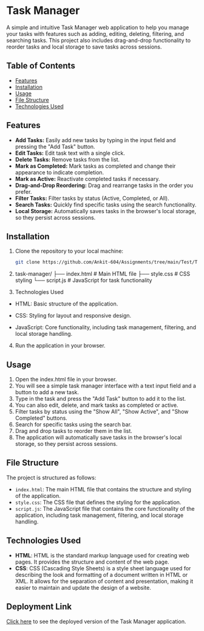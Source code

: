 # Task Manager

A simple and intuitive Task Manager web application to help you manage your tasks with features such as adding, editing, deleting, filtering, and searching tasks. This project also includes drag-and-drop functionality to reorder tasks and local storage to save tasks across sessions.

## Table of Contents

- [Features](#features)
- [Installation](#installation)
- [Usage](#usage)
- [File Structure](#file-structure)
- [Technologies Used](#technologies-used)

## Features

- **Add Tasks:** Easily add new tasks by typing in the input field and pressing the "Add Task" button.
- **Edit Tasks:** Edit task text with a single click.
- **Delete Tasks:** Remove tasks from the list.
- **Mark as Completed:** Mark tasks as completed and change their appearance to indicate completion.
- **Mark as Active:** Reactivate completed tasks if necessary.
- **Drag-and-Drop Reordering:** Drag and rearrange tasks in the order you prefer.
- **Filter Tasks:** Filter tasks by status (Active, Completed, or All).
- **Search Tasks:** Quickly find specific tasks using the search functionality.
- **Local Storage:** Automatically saves tasks in the browser's local storage, so they persist across sessions.

## Installation

1. Clone the repository to your local machine:

   ```bash
   git clone https://github.com/Ankit-604/Assignments/tree/main/Test/Task%20Manager

   ```

2. task-manager/
   ├── index.html # Main HTML file
   ├── style.css # CSS styling
   └── script.js # JavaScript for task functionality

3. Technologies Used

- HTML: Basic structure of the application.

- CSS: Styling for layout and responsive design.

- JavaScript: Core functionality, including task management, filtering, and local storage handling.

4. Run the application in your browser.

## Usage

1. Open the index.html file in your browser.
2. You will see a simple task manager interface with a text input field and a button to add a new task.
3. Type in the task and press the "Add Task" button to add it to the list.
4. You can also edit, delete, and mark tasks as completed or active.
5. Filter tasks by status using the "Show All", "Show Active", and "Show Completed" buttons.
6. Search for specific tasks using the search bar.
7. Drag and drop tasks to reorder them in the list.
8. The application will automatically save tasks in the browser's local storage, so they persist across sessions.

## File Structure

The project is structured as follows:

- `index.html`: The main HTML file that contains the structure and styling of the application.
- `style.css`: The CSS file that defines the styling for the application.
- `script.js`: The JavaScript file that contains the core functionality of the application, including task management, filtering, and local storage handling.

## Technologies Used

- **HTML**: HTML is the standard markup language used for creating web pages. It provides the structure and content of the web page.
- **CSS**: CSS (Cascading Style Sheets) is a style sheet language used for describing the look and formatting of a document written in HTML or XML. It allows for the separation of content and presentation, making it easier to maintain and update the design of a website.

## Deployment Link

[Click here](https://assignments-fk4z.vercel.app/) to see the deployed version of the Task Manager application.

